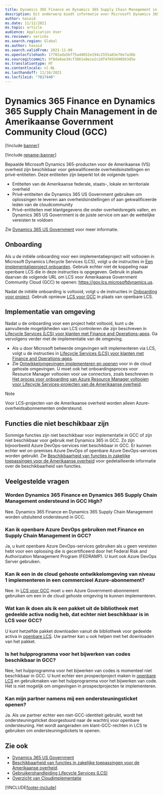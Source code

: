 ```yaml
---
title: Dynamics 365 Finance en Dynamics 365 Supply Chain Management in de Amerikaanse Government Community Cloud (GCC)
description: Dit onderwerp biedt informatie over Microsoft Dynamics 365 US Government-producten die beschikbaar zijn voor gekwalificeerde overheidsinstellingen en privé-entiteiten.
author: hasaid
ms.date: 11/12/2021
ms.topic: article
audience: Application User
ms.reviewer: sericks
ms.search.region: Global
ms.author: hasaid
ms.search.validFrom: 2021-11-09
ms.openlocfilehash: 17702ada5bf75a44652e194c2555a83e76e7a36b
ms.sourcegitcommit: 9f8da0ae3dcf3861e8ece2c2df4f693490563d5e
ms.translationtype: HT
ms.contentlocale: nl-NL
ms.lasthandoff: 11/16/2021
ms.locfileid: "7817440"
---
```

# <a name="dynamics-365-finance-and-dynamics-365-supply-chain-management-in-us-government-community-cloud-gcc"></a>Dynamics 365 Finance en Dynamics 365 Supply Chain Management in de Amerikaanse Government Community Cloud (GCC)

[!include [banner](../includes/banner.md)]

[!include [rename-banner](~/includes/cc-data-platform-banner.md)]

Bepaalde Microsoft Dynamics 365-producten voor de Amerikaanse (VS) overheid zijn beschikbaar voor gekwalificeerde overheidsinstellingen en privé-entiteiten. Deze entiteiten zijn beperkt tot de volgende typen:

- Entiteiten van de Amerikaanse federale, staats-, lokale en territoriale overheid
- Privé-entiteiten die Dynamics 365 US Government gebruiken om oplossingen te leveren aan overheidsinstellingen of aan gekwalificeerde leden van de cloudcommunity
- Privé-entiteiten met klantgegevens die onder overheidsregels vallen, en Dynamics 365 US Government is de juiste service om aan de wettelijke vereisten te voldoen

Zie [Dynamics 365 US Government](/power-platform/admin/microsoft-dynamics-365-government) voor meer informatie.

## <a name="onboarding"></a>Onboarding

Als u de initiële onboarding voor een implementatieproject wilt voltooien in Microsoft Dynamics Lifecycle Services (LCS), volgt u de instructies in [Een implementatieproject onboarden](../../../fin-ops-core/fin-ops/imp-lifecycle/onboard.md). Gebruik echter niet de koppeling naar openbare LCS die in deze instructies is opgegeven. Gebruik in plaats daarvan de volgende URL om LCS voor Amerikaanse Government Community Cloud (GCC) te openen: <https://gov.lcs.microsoftdynamics.us>.

Nadat de initiële onboarding is voltooid, volgt u de instructies in [Onboarding voor project](../lifecycle-services/project-onboarding.md). Gebruik opnieuw [LCS voor GCC](https://gov.lcs.microsoftdynamics.us) in plaats van openbare LCS.

## <a name="environment-deployment"></a>Implementatie van omgeving

Nadat u de onboarding voor een project hebt voltooid, kunt u de aanvullende mogelijkheden van LCS controleren die zijn beschreven in [Lifecycle Services (LCS) voor klanten met Finance and Operations-apps](../../../fin-ops-core/dev-itpro/lifecycle-services/lcs-works-lcs.md). Ga vervolgens verder met de implementatie van de omgeving.

- Als u door Microsoft beheerde omgevingen wilt implementeren via LCS, volgt u de instructies in [Lifecycle Services (LCS) voor klanten met Finance and Operations-apps](../../../fin-ops-core/dev-itpro/lifecycle-services/lcs-works-lcs.md#new-deployment-experience).
- Zie [Ontwikkelomgevingen implementeren en openen](../../../fin-ops-core/dev-itpro/dev-tools/access-instances.md) voor in de cloud gehoste omgevingen. U moet ook het onboardingsproces voor Resource Manager voltooien voor uw connectors, zoals beschreven in [Het proces voor onboarding van Azure Resource Manager voltooien voor Lifecycle Services-projecten van de Amerikaanse overheid](arm-onbarding-us-goverment.md).

> [!NOTE]
> Voor LCS-projecten van de Amerikaanse overheid worden alleen Azure-overheidsabonnementen ondersteund.

## <a name="features-that-arent-available"></a>Functies die niet beschikbaar zijn

Sommige functies zijn niet beschikbaar voor implementatie in GCC of zijn niet beschikbaar voor gebruik met Dynamics 365 in GCC. Zo zijn bijvoorbeeld Azure DevOps-services niet beschikbaar in GCC. Er kunnen echter wel on-premises Azure DevOps of openbare Azure DevOps-services worden gebruikt. Zie [Beschikbaarheid van functies in zakelijke toepassingen voor de Amerikaanse overheid](https://aka.ms/BAPFunctionalParity) voor gedetailleerde informatie over de beschikbaarheid van functies.

## <a name="frequently-asked-questions"></a>Veelgestelde vragen

### <a name="are-dynamics-365-finance-and-dynamics-365-supply-chain-management-supported-in-gcc-high"></a>Worden Dynamics 365 Finance en Dynamics 365 Supply Chain Management ondersteund in GCC High?

Nee. Dynamics 365 Finance en Dynamics 365 Supply Chain Management worden uitsluitend ondersteund in GCC.

### <a name="can-i-use-public-azure-devops-with-finance-and-supply-chain-management-in-gcc"></a>Kan ik openbare Azure DevOps gebruiken met Finance en Supply Chain Management in GCC?

Ja, u kunt openbare Azure DevOps-services gebruiken als u geen vereisten hebt voor een oplossing die is gecertificeerd door het Federal Risk and Authorization Management Program (FEDRAMP). U kunt ook Azure DevOps Server gebruiken.

### <a name="can-i-deploy-a-cloud-hosted-environment-tier-1-development-environment-on-an-azure-commercial-subscription"></a>Kan ik een in de cloud gehoste ontwikkelomgeving van niveau 1 implementeren in een commercieel Azure-abonnement?

Nee. In [LCS voor GCC](https://gov.lcs.microsoftdynamics.us) moet u een Azure Government-abonnement gebruiken om een in de cloud gehoste omgeving te kunnen implementeren.

### <a name="what-can-i-do-if-i-need-a-package-from-the-shared-asset-library-but-it-isnt-available-in-lcs-for-gcc"></a>Wat kan ik doen als ik een pakket uit de bibliotheek met gedeelde activa nodig heb, dat echter niet beschikbaar is in LCS voor GCC?

U kunt hetzelfde pakket downloaden vanuit de bibliotheek voor gedeelde activa in [openbare LCS](https://lcs.dynamics.com). Uw partner kan u ook helpen met het downloaden van het pakket.

### <a name="is-the-code-upgrade-tool-available-in-gcc"></a>Is het hulpprogramma voor het bijwerken van codes beschikbaar in GCC?

Nee, het hulpprogramma voor het bijwerken van codes is momenteel niet beschikbaar in GCC. U kunt echter een prospectproject maken in [openbare LCS](https://lcs.dynamics.com) en gebruikmaken van het hulpprogramma voor het bijwerken van code. Het is niet mogelijk om omgevingen in prospectprojecten te implementeren.

### <a name="can-my-partner-open-a-support-ticket-on-my-behalf"></a>Kan mijn partner namens mij een ondersteuningsticket openen?

Ja. Als uw partner echter een niet-GCC-identiteit gebruikt, wordt het ondersteuningsticket doorgestuurd naar de wachtrij voor openbare ondersteuning. Het wordt aangeraden om klant-GCC-rechten in LCS te gebruiken om ondersteuningstickets te openen.

## <a name="see-also"></a>Zie ook

- [Dynamics 365 US Government](/power-platform/admin/microsoft-dynamics-365-government)
- [Beschikbaarheid van functies in zakelijke toepassingen voor de Amerikaanse overheid](https://aka.ms/BAPFunctionalParity).
- [Gebruikershandleiding Lifecycle Services (LCS)](../../../fin-ops-core/dev-itpro/lifecycle-services/lcs-user-guide.md)
- [Overzicht van Cloudimplementatie](../../../fin-ops-core/dev-itpro/deployment/cloud-deployment-overview.md)

[!INCLUDE[footer-include](../../../includes/footer-banner.md)]

